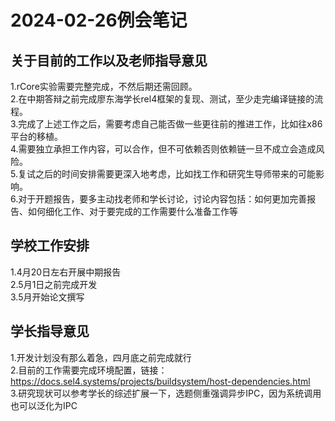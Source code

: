 # 2024-02-26例会笔记
## 关于目前的工作以及老师指导意见
1.rCore实验需要完整完成，不然后期还需回顾。  
2.在中期答辩之前完成廖东海学长rel4框架的复现、测试，至少走完编译链接的流程。   
3.完成了上述工作之后，需要考虑自己能否做一些更往前的推进工作，比如往x86平台的移植。  
4.需要独立承担工作内容，可以合作，但不可依赖否则依赖链一旦不成立会造成风险。  
5.复试之后的时间安排需要更深入地考虑，比如找工作和研究生导师带来的可能影响。  
6.对于开题报告，要多主动找老师和学长讨论，讨论内容包括：如何更加完善报告、如何细化工作、对于要完成的工作需要什么准备工作等
## 学校工作安排
1.4月20日左右开展中期报告  
2.5月1日之前完成开发  
3.5月开始论文撰写  
## 学长指导意见
1.开发计划没有那么着急，四月底之前完成就行  
2.目前的工作需要完成环境配置，链接：https://docs.sel4.systems/projects/buildsystem/host-dependencies.html  
3.研究现状可以参考学长的综述扩展一下，选题侧重强调异步IPC，因为系统调用也可以泛化为IPC 
